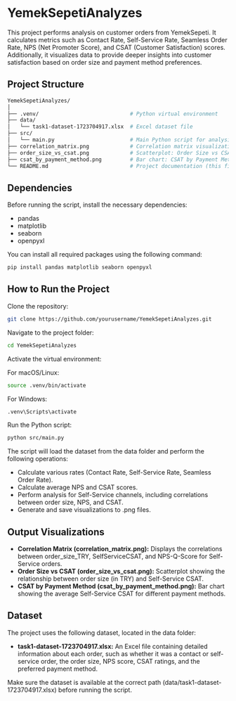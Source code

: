 # YemekSepetiAnalyzes

This project performs analysis on customer orders from YemekSepeti. It calculates metrics such as Contact Rate, Self-Service Rate, Seamless Order Rate, NPS (Net Promoter Score), and CSAT (Customer Satisfaction) scores. Additionally, it visualizes data to provide deeper insights into customer satisfaction based on order size and payment method preferences.

## Project Structure

```bash
YemekSepetiAnalyzes/
│
├── .venv/                             # Python virtual environment
├── data/
│   └── task1-dataset-1723704917.xlsx  # Excel dataset file
├── src/
│   └── main.py                        # Main Python script for analysis
├── correlation_matrix.png             # Correlation matrix visualization
├── order_size_vs_csat.png             # Scatterplot: Order Size vs CSAT
├── csat_by_payment_method.png         # Bar chart: CSAT by Payment Method
└── README.md                          # Project documentation (this file)
```

## Dependencies

Before running the script, install the necessary dependencies:

- pandas
- matplotlib
- seaborn
- openpyxl

You can install all required packages using the following command:

```bash
pip install pandas matplotlib seaborn openpyxl
```

## How to Run the Project

Clone the repository:

```bash
git clone https://github.com/yourusername/YemekSepetiAnalyzes.git
```

Navigate to the project folder:

```bash
cd YemekSepetiAnalyzes
```

Activate the virtual environment:

For macOS/Linux:

```bash
source .venv/bin/activate
```

For Windows:

```bash
.venv\Scripts\activate
```

Run the Python script:

```bash
python src/main.py
```

The script will load the dataset from the data folder and perform the following operations:

- Calculate various rates (Contact Rate, Self-Service Rate, Seamless Order Rate).
- Calculate average NPS and CSAT scores.
- Perform analysis for Self-Service channels, including correlations between order size, NPS, and CSAT.
- Generate and save visualizations to .png files.

## Output Visualizations

- **Correlation Matrix (correlation_matrix.png):** Displays the correlations between order_size_TRY, SelfServiceCSAT, and NPS-Q-Score for Self-Service orders.
- **Order Size vs CSAT (order_size_vs_csat.png):** Scatterplot showing the relationship between order size (in TRY) and Self-Service CSAT.
- **CSAT by Payment Method (csat_by_payment_method.png):** Bar chart showing the average Self-Service CSAT for different payment methods.

## Dataset

The project uses the following dataset, located in the data folder:

- **task1-dataset-1723704917.xlsx:** An Excel file containing detailed information about each order, such as whether it was a contact or self-service order, the order size, NPS score, CSAT ratings, and the preferred payment method.

Make sure the dataset is available at the correct path (data/task1-dataset-1723704917.xlsx) before running the script.